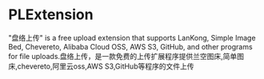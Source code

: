 # PLExtension
"盘络上传" is a free upload extension that supports LanKong, Simple Image Bed, Chevereto, Alibaba Cloud OSS, AWS S3, GitHub, and other programs for file uploads.盘络上传，是一款免费的上传扩展程序提供兰空图床,简单图床,chevereto,阿里云oss,AWS S3,GitHub等程序的文件上传
